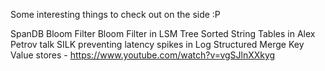 Some interesting things to check out on the side :P

SpanDB
Bloom Filter
Bloom Filter in LSM Tree
Sorted String Tables in Alex Petrov talk
SILK preventing latency spikes in Log Structured Merge Key Value stores - https://www.youtube.com/watch?v=vgSJlnXXkyg
